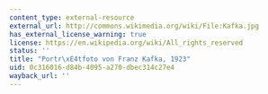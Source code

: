 ```yaml
---
content_type: external-resource
external_url: http://commons.wikimedia.org/wiki/File:Kafka.jpg
has_external_license_warning: true
license: https://en.wikipedia.org/wiki/All_rights_reserved
status: ''
title: "Portr\xE4tfoto von Franz Kafka, 1923"
uid: 0c316016-d84b-4095-a270-dbec314c27e4
wayback_url: ''
---
```

